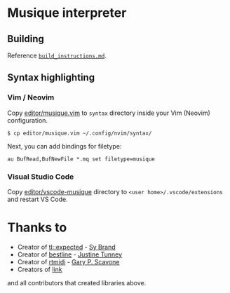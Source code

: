 # Musique interpreter

## Building

Reference [`build_instructions.md`](./build_instructions.md).

## Syntax highlighting

### Vim / Neovim

Copy [editor/musique.vim](editor/musique.vim) to `syntax` directory inside your Vim (Neovim) configuration.

```console
$ cp editor/musique.vim ~/.config/nvim/syntax/
```

Next, you can add bindings for filetype:

```vim
au BufRead,BufNewFile *.mq set filetype=musique
```

### Visual Studio Code

Copy [editor/vscode-musique](editor/vscode-musique) directory to `<user home>/.vscode/extensions` and restart VS Code.

# Thanks to

- Creator of [tl::expected](https://github.com/TartanLlama/expected) - [Sy Brand](https://sybrand.ink/)
- Creator of [bestline](https://github.com/jart/bestline) - [Justine Tunney](https://justinetunney.com/)
- Creator of [rtmidi](https://github.com/thestk/rtmidi/) - [Gary P. Scavone](http://www.music.mcgill.ca/~gary/)
- Creators of [link](https://github.com/Ableton/link)

and all contributors that created libraries above.
